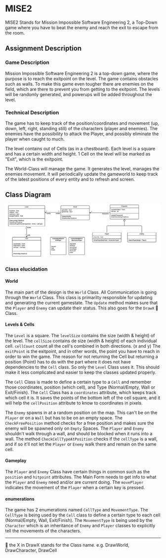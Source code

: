 # MISE2
MISE2 Stands for Mission Impossible Software Engineering 2, a Top-Down game where you have to beat the enemy and reach the exit to escape from the room.

## Assignment Description
### Game Description
Mission Impossible Software Engineering 2 is a top-down game, where the purpose is to reach the exitpoint on the level. The game contains obstacles such as walls.
To make this game even tougher there are enemies on the field, which are there to prevent you from getting to the exitpoint.
The levels will be randomly generated, and powerups will be added throughout the level.

### Technical Description
The game has to keep track of the position/coordinates and movement (up, down, left, right, standing still) of the characters (player and enemies).
The enemies have the possibility to attack the Player, and possibly eliminate the player when caught to much.

The level contains out of Cells (as in a chestboard). Each level is a square and has a certain width and height.
1 Cell on the level will be marked as "Exit", which is the exitpoint.

The World-Class will manage the game. It generates the level, manages the enemies movement. 
It will periodically update the gameworld to keep track of the latest positions of every entity and to refresh and screen.

## Class Diagram
![classDiagram](Documents/Class%20Diagram.png "MISE2 - Class Diagram")

### Class elucidation
#### World
The main part of the design is the `World` Class. All Communication is going through the `World` Class. 
This class is primarilty responsible for updating and generating the current gamestate. The `Update` method makes sure that the `Player` and `Enemy` can update their status.
This also goes for the `DrawX` &#x1F53C; Class.

#### Levels & Cells
The `Level` is a square.
The `levelSize` contains the size (width & height) of the level.
The `cellSize` contains de size (width & height) of each individual cell. `cellCount` count all the cell's combined in both directions. (x and y)
The `exitPoint` is the exitpoint, and in other words, the point you have to reach in order to win the game. The reason for not returning the Cell but returning a position (Point) has to do with the part where it does not have dependencies to the `Cell` class. 
So only the `Level` Class uses it. This should make it less complicated and easier to keep the classes updated properly.

The `Cell` Class is made to define a certain type to a `Cell` and remember those coordinates, position (which cell), and Type (Normal/Empty, Wall or Exit/Finish).
The `Cell` Class has a `coordinates` attribute, which keeps track which cell it is. It saves the points of the bottom left of the cell square, and it will help the `cellPosition` attribute to know to coordinates in pixels.

The `Enemy` spawns in at a random position on the map. This can't be on the `Player` or on a `Wall` but has to be on an empty space. 
The `CheckFreePosition` method checks for a free position and makes sure the enemy will be spawned only on `Empty` Spaces.
The `Player` and `Enemy` shouldn't walk through a wall, and should be blocked when it runs into a wall. The method `CheckCellTypeAtPosition` checks if the `cellType` is a wall, and if so it'll not let the `Player` or `Enemy` walk there and remain on the same cell.

#### Gameplay
The `Player` and `Enemy` Class have certain things in common such as the `position` and `hitpoint` attributes.
The Main Form needs to get info to what the `Player` and `Enemy` need and/or are current doing.
The `movePlayer` indicates the movement of the `Player` when a certain key is pressed.

#### enumerations
The game has 2 enumerations named `CellType` and `MovementType`. 
The `CellType` is being used by the `Cell` class to define a certain type to each cell (Normal/Empty, Wall, Exit/Finish).
The `MovementType` is being used by the `Character` which is an inheritance of `Enemy` and `Player` classes to explicitly tell the movements of the characters.

---
&#x1F53C; the X in DrawX stands for the Class name. e.g. DrawWorld, DrawCharacter, DrawCell
